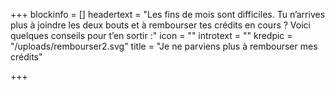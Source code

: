 +++
blockinfo = []
headertext = "Les fins de mois sont difficiles. Tu n’arrives plus à joindre les deux bouts et à rembourser tes crédits en cours ? Voici quelques conseils pour t’en sortir :"
icon = ""
introtext = ""
kredpic = "/uploads/rembourser2.svg"
title = "Je ne parviens plus à rembourser mes crédits"

+++
